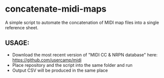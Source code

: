 # concatenate-midi-maps
A simple script to automate the concatenation of MIDI map files into a single reference sheet.

## USAGE:
- Download the most recent version of "MIDI CC & NRPN database" here:
  https://github.com/usercamp/midi
- Place repository and the script into the same folder and run
- Output CSV will be produced in the same place   

